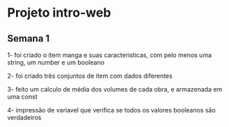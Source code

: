 # Projeto intro-web
## Semana 1

1- foi criado o item manga e suas caracteristicas, com pelo menos uma string, um number e um booleano

2- foi criado três conjuntos de item com dados diferentes

3- feito um calculo de média dos volumes de cada obra, e armazenada em uma const

4- impressão de variavel que verifica se todos os valores booleanos são verdadeiros
